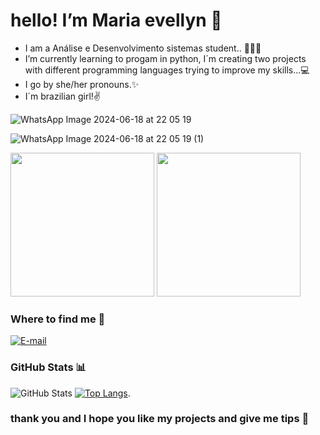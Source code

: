 # hello! I’m Maria evellyn 👾

-  I am a Análise e Desenvolvimento sistemas student.. 👩🏻‍💻
-  I’m currently learning to progam in python, I´m creating two projects with different programming languages trying to improve my skills...💻
-  I go by she/her pronouns.✨
-  I´m brazilian girl!✌️

 ![WhatsApp Image 2024-06-18 at 22 05 19](https://github.com/EveeSilvaa/EveeSilvaa/assets/134736070/c0c0719f-a81e-4569-8ec1-220f6e81b5ea)

 ![WhatsApp Image 2024-06-18 at 22 05 19 (1)](https://github.com/EveeSilvaa/EveeSilvaa/assets/134736070/226cfe75-94f0-40ae-a888-2c902e8b98f7)


 <IMG SRC="gif1.gif" class="animated-gif" width="230" height="230"/> 
 <IMG SRC="gif2.gif" class="animated-gif" width="230" height="230"/> 

### Where to find me 📱

[![E-mail](https://img.shields.io/badge/-Email-000?style=for-the-badge&logo=microsoft-outlook&logoColor=E94D5F)](mailto:evellynmaria593@gmail.com)

### GitHub Stats 📊

![GitHub Stats](https://github-readme-stats.vercel.app/api?username=EveeSilvaa&show_icons=true&theme=radical)
[![Top Langs](https://github-readme-stats.vercel.app/api/top-langs/?username=EveeSilvaa&layout=compact)](https://github.com/EveeSilvaa/github-readme-stats ).

### thank you and I hope you like my projects and give me tips 💙

<!---
EveeSilvaa/EveeSilvaa is a ✨ special ✨ repository because its `README.md` (this file) appears on your GitHub profile.
You can click the Preview link to take a look at your changes.
--->
